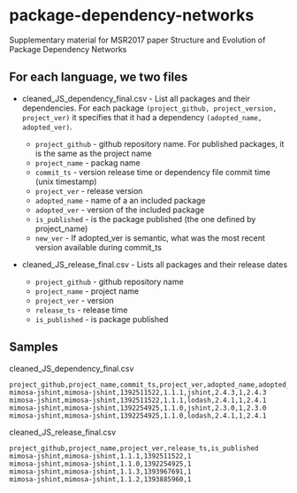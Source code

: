 # package-dependency-networks
Supplementary material for MSR2017 paper Structure and Evolution of Package Dependency Networks

## For each language, we two files

 - cleaned_JS_dependency_final.csv - List all packages and their dependencies. For each package `(project_github, project_version, project_ver)` it specifies that it had a dependency `(adopted_name, adopted_ver)`.
   - `project_github` - github repository name. For published packages, it is the same as the project name
   - `project_name` - packag name
   - `commit_ts` - version release time or dependency file commit time (unix timestamp)
   - `project_ver` - release version
   - `adopted_name` - name of a an included package 
   - `adopted_ver` - version of the included package
   - `is_published` - is the package published (the one defined by project_name)
   - `new_ver` - If adopted_ver is semantic, what was the most recent version available during commit_ts
   
 - cleaned_JS_release_final.csv - Lists all packages and their release dates
   - `project_github`  - github repository name
   - `project_name` - project name 
   - `project_ver` - version
   - `release_ts` - release time 
   - `is_published` - is package published


## Samples

cleaned_JS_dependency_final.csv
```
project_github,project_name,commit_ts,project_ver,adopted_name,adopted_ver,is_published,new_ver
mimosa-jshint,mimosa-jshint,1392511522,1.1.1,jshint,2.4.3,1,2.4.3
mimosa-jshint,mimosa-jshint,1392511522,1.1.1,lodash,2.4.1,1,2.4.1
mimosa-jshint,mimosa-jshint,1392254925,1.1.0,jshint,2.3.0,1,2.3.0
mimosa-jshint,mimosa-jshint,1392254925,1.1.0,lodash,2.4.1,1,2.4.1
```


cleaned_JS_release_final.csv
```
project_github,project_name,project_ver,release_ts,is_published
mimosa-jshint,mimosa-jshint,1.1.1,1392511522,1
mimosa-jshint,mimosa-jshint,1.1.0,1392254925,1
mimosa-jshint,mimosa-jshint,1.1.3,1393967691,1
mimosa-jshint,mimosa-jshint,1.1.2,1393885960,1
```


